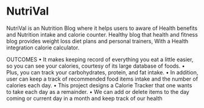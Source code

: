 # NutriVal
NutriVal is an Nutrition Blog where it helps users to aware of Health benefits and  Nutrition intake and calorie counter.
Healthy blog that health and fitness blog provides weight loss diet plans and personal trainers, With a Health integration calorie calculator.

OUTCOMES
• It makes keeping record of everything you eat a little easier, so you can see your calories, 
  courtesy of its large database of foods. 
• Plus, you can track your carbohydrates, protein, and fat intake.
• In addition, user can keep a track of recommended food items intake and the number of 
  calories each day.
• This project designs a Calorie Tracker that one wants to take each day as a remainder.
• We can add or delete items to the day coming or current day in a month and keep track of 
  our health
